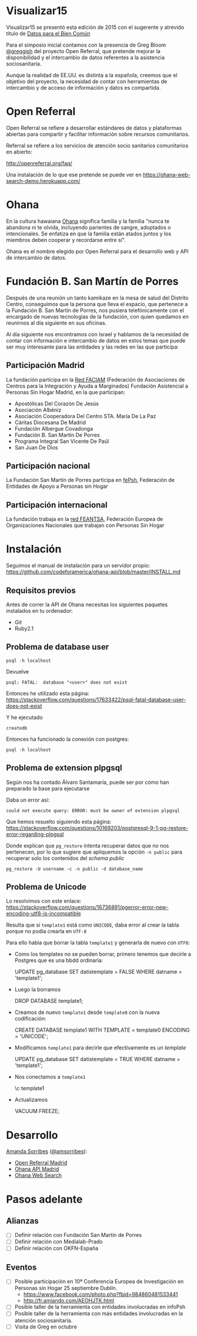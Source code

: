 # Visualizar15

Visualizar15 se presentó esta edición de 2015 con el sugerente y atrevido título de [Datos para el Bien Común](http://medialab-prado.es/article/visualizar15convocatoriacolaboradores)

Para el simposio inicial contamos con la presencia de Greg Bloom [@greggish](https://www.twitter.com/greggish) del proyecto Open Referral, que pretende mejorar la disponibilidad y el intercambio de datos referentes a la asistencia sociosanitaria.

Aunque la realidad de EE.UU. es distinta a la española, creemos que el objetivo del proyecto, la necesidad de contar con herramientas de intercambio y de acceso de información y datos es compartida.

# Open Referral

Open Referral se refiere a desarrollar estándares de datos y plataformas abiertas para compartir y facilitar información sobre recursos comunitarios.

Referral se refiere a los servicios de atención socio sanitarios comunitarios en abierto:

<http://openreferral.org/faq/>

Una instalación de lo que ese pretende se puede ver en <https://ohana-web-search-demo.herokuapp.com/>

# Ohana

En la cultura hawaiana [Ohana](https://es.wikipedia.org/wiki/Ohana) significa familia y la familia "nunca te abandona ni te olvida, incluyendo parientes de sangre, adoptados o intencionales. Se enfatiza en que la familia están atados juntos y los miembros deben cooperar y recordarse entre sí".

Ohana es el nombre elegido por Open Referral para el desarrollo web y API de intercambio de datos.

# Fundación B. San Martín de Porres

Después de una reunión un tanto kamikaze en la mesa de salud del Distrito Centro, conseguimos que la persona que lleva el espacio, que pertenece a la Fundación B. San Martín de Porres, nos pusiera telefónicamente con el encargado de nuevas tecnologías de la fundación, con quien quedamos en reunirnos al día siguiente en sus oficinas.

Al día siguiente nos encontramos con Israel y hablamos de la necesidad de contar con información e intercambio de datos en estos temas que puede ser muy interesante para las entidades y las redes en las que participa:

## Participación Madrid

La fundación participa en la [Red FACIAM](http://faciam.org/) (Federación de Asociaciones de Centros para la Integración y Ayuda a Marginados) Fundación Asistencial a Personas Sin Hogar Madrid, en la que participan:

-   Apostólicas Del Corazón De Jesús
-   Asociación Albéniz
-   Asociación Cooperadora Del Centro STA. María De La Paz
-   Cáritas Diocesana De Madrid
-   Fundación Albergue Covadonga
-   Fundación B. San Martín De Porres
-   Programa Integral San Vicente De Paúl
-   San Juan De Dios

## Participación nacional

La Fundación San Martín de Porres participa en [fePsh](http://www.fepsh.org/es/), Federación de Entidades de Apoyo a Personas sin Hogar

## Participación internacional

La fundación trabaja en la [red FEANTSA](http://www.feantsa.org/?lang=es), Federación Europea de Organizaciones Nacionales que trabajan con Personas Sin Hogar

# Instalación

Seguimos el manual de instalación para un servidor propio:
<https://github.com/codeforamerica/ohana-api/blob/master/INSTALL.md>

## Requisitos previos

Antes de correr la API de Ohana necesitas los siguientes paquetes instalados en tu ordenador:

-   Git
-   Ruby2.1

## Problema de database user

    psql -h localhost

Devuelve

    psql: FATAL:  database "<user>" does not exist

Entonces he utilizado esta página:
<https://stackoverflow.com/questions/17633422/psql-fatal-database-user-does-not-exist>

Y he ejecutado

    createdb

Entonces ha funcionado la conexión con postgres:

    psql -h localhost

## Problema de extension plpgsql

Según nos ha contado Álvaro Santamaría, puede ser por cómo han preparado la base para ejecutarse

Daba un error así:

    could not execute query: ERROR: must be owner of extension plpgsql

Que hemos resuelto siguiendo esta página:
<https://stackoverflow.com/questions/10169203/postgresql-9-1-pg-restore-error-regarding-plpgsql>

Donde explican que `pg_restore` intenta recuperar datos que no nos pertenecen, por lo que sugiere que apliquemos la opción `-n public` para recuperar solo los contenidos del *schema public*

    pg_restore -U username -c -n public -d database_name

## Problema de Unicode

Lo resolvimos con este enlace:
<https://stackoverflow.com/questions/16736891/pgerror-error-new-encoding-utf8-is-incompatible>

Resulta que si `template1` está como `UNICODE`, daba error al crear la tabla porque no podía crearla en `UTF-8`

Para ello había que borrar la tabla `template1` y generarla de nuevo con `UTF8`:

-   Como los templates no se pueden borrar, primero tenemos que decirle a Postgres que es una bbdd ordinaria:

    UPDATE pg_database SET datistemplate = FALSE WHERE datname = 'template1';

-   Luego la borramos

    DROP DATABASE template1;

-   Creamos de nuevo `template1` desde `template0` con la nueva codificación:

    CREATE DATABASE template1 WITH TEMPLATE = template0 ENCODING = 'UNICODE';

-   Modificamos `template1` para decirle que efectivamente es un *template*

    UPDATE pg_database SET datistemplate = TRUE WHERE datname = 'template1';

-   Nos conectamos a `template1`

    \c template1

-   Actualizamos

    VACUUM FREEZE;

# Desarrollo

[Amanda Sorribes](https://github.com/amsorribes) ([@amsorribes](https://www.twitter.com/amsorribes)):

-   [Open Referral Madrid](https://github.com/amsorribes/open-referral-madrid)
-   [Ohana API Madrid](https://github.com/amsorribes/ohana-api-madrid)
-   [Ohana Web Search](https://github.com/amsorribes/ohana-web-search-madrid)

# Pasos adelante

## Alianzas

-   [ ] Definir relación con Fundación San Martín de Porres
-   [ ] Definir relación con Medialab-Prado
-   [ ] Definir relación con OKFN-España

## Eventos

-   [ ] Posible participación en 10ª Conferencia Europea de Investigación en Personas sin Hogar 25 septiembre Dublín.
    -   <https://www.facebook.com/photo.php?fbid=984860481533441>
    -   <http://fr.amiando.com/AEOHJTK.html>
-   [ ] Posible taller de la herramienta con entidades involucradas en infoPsh
-   [ ] Posible taller de la herramienta con más entidades involucradas en la atención sociosanitaria.
-   [ ] Visita de Greg en octubre
